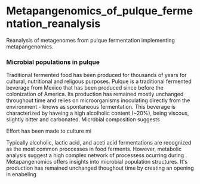 # Metapangenomics_of_pulque_fermentation_reanalysis
Reanalysis of metagenomes from pulque fermentation implementing metapangenomics.

### Microbial populations in pulque
Traditional fermented food has been produced for thousands of years for cultural, nutritional and religous purposes. Pulque is a traditional fermented beverage from Mexico that has been produced since before the colonization of America. Its production has remained mostly unchanged throughout time and relies on microorganisms inoculating directly from the environment - knows as spontaneous fermentation. This beverage is characterized by haveing a high alcolholic content (~20%), being viscous, slightly bitter and carbonated. Microbial composition suggests 

Effort has been made to culture mi

Typically alcoholic, lactic acid, and aceti acid fermentations are recognized as the most common proccesses in food ferments. However, metabolic analysis suggest a high complex network of processess ocurring during .
Metapangenomics offers insights into microbial population structures.  It's production has remained unchanged thoughout  time by creating an opening in enabeling 